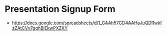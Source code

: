 Presentation Signup Form
========================

* <https://docs.google.com/spreadsheets/d/1_GAAh57GD4AAHaJuQDRwkfzZAtCVv7gqhBjEkwPXZKY>

